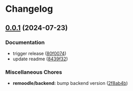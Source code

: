 # Changelog

## [0.0.1](https://github.com/remoodle/heresy/compare/remoodle/telegram_bot-v0.0.1...remoodle/telegram_bot-v0.0.1) (2024-07-23)


### Documentation

* trigger release ([80f0074](https://github.com/remoodle/heresy/commit/80f0074cc8c5496a1a653645e0b4df3109262c7a))
* update readme ([8439f32](https://github.com/remoodle/heresy/commit/8439f32ab5b0aadb0c393dbd60dbd40768ddb430))


### Miscellaneous Chores

* **remoodle/backend:** bump backend version ([2f8ab4b](https://github.com/remoodle/heresy/commit/2f8ab4b894d6c9d118469dc0816a7d5dfc9c78dd))
